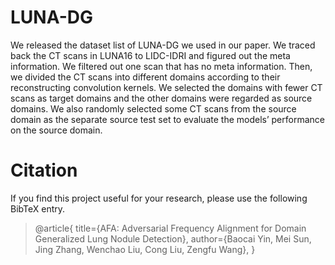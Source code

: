# LUNA-DG

We released the dataset list of LUNA-DG we used in our paper. We traced back the CT scans in LUNA16 to LIDC-IDRI and figured out the meta information. We filtered out one scan that has no meta information. Then, we divided the CT scans into different domains according to their reconstructing convolution kernels. We selected the domains with fewer CT scans as target domains and the other domains were regarded as source domains. We also randomly selected some CT scans from the source domain as the separate source test set to evaluate the models’ performance on the source domain.


Citation
=
If you find this project useful for your research, please use the following BibTeX entry.
>@article{
> title={AFA: Adversarial Frequency Alignment for Domain Generalized Lung Nodule Detection},
> author={Baocai Yin, Mei Sun, Jing Zhang, Wenchao Liu, Cong Liu, Zengfu Wang},
>}

